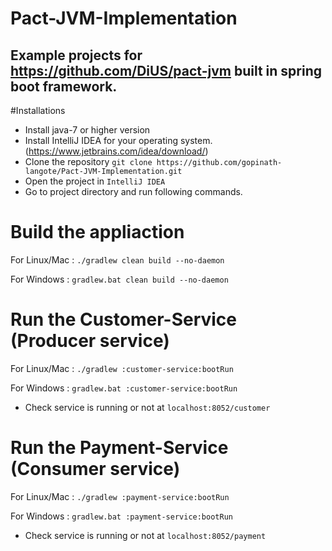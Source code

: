 # Pact-JVM-Implementation

Example projects for https://github.com/DiUS/pact-jvm built in spring boot framework.
--------
#Installations 
- Install java-7 or higher version
- Install IntelliJ IDEA for your operating system. (https://www.jetbrains.com/idea/download/)
- Clone the repository `git clone https://github.com/gopinath-langote/Pact-JVM-Implementation.git`
- Open the project in `IntelliJ IDEA`
- Go to project directory and run following commands.

# Build the appliaction
For Linux/Mac : `./gradlew clean build --no-daemon`

For Windows : `gradlew.bat clean build --no-daemon`


# Run the Customer-Service (Producer service)
For Linux/Mac : `./gradlew :customer-service:bootRun` 

For Windows : `gradlew.bat :customer-service:bootRun` 

- Check service is running or not at `localhost:8052/customer`

# Run the Payment-Service (Consumer service)
For Linux/Mac : `./gradlew :payment-service:bootRun` 

For Windows : `gradlew.bat :payment-service:bootRun` 

- Check service is running or not at `localhost:8052/payment`
